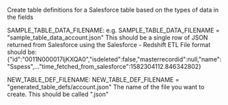 Create table definitions for a Salesforce table based on the types of data in the fields

SAMPLE_TABLE_DATA_FILENAME:
    e.g. SAMPLE_TABLE_DATA_FILENAME = "sample_table_data_account.json"
    This should be a single row of JSON returned from Salesforce using the Salesforce - Redshift ETL
    File format should be:
        {"id":"0011N000017IjKXQA0","isdeleted":false,"masterrecordid":null,"name":"Sspess",..."time_fetched_from_salesforce":1582304112.846342802}

NEW_TABLE_DEF_FILENAME:
    NEW_TABLE_DEF_FILENAME = "generated_table_defs/account.json"
    The name of the file you want to create. This should be called "<table name>.json"
